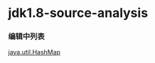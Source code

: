 # jdk1.8-source-analysis
### 编辑中列表
[java.util.HashMap](https://github.com/muyutingfeng/jdk1.8-source-analysis/blob/master/src/java/util/HashMap_%E5%88%86%E6%9E%90.md)

